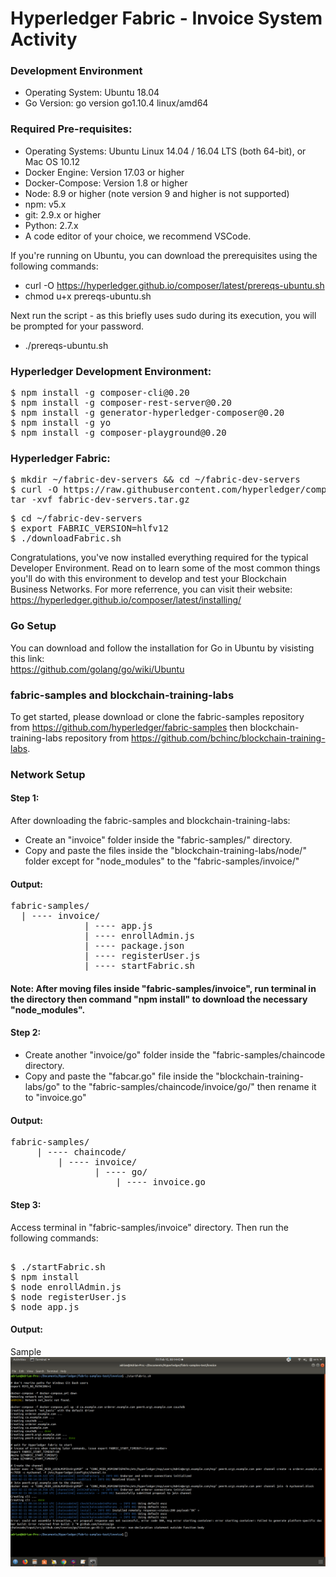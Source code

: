 # Hyperledger Fabric - Invoice System Activity

### Development Environment
+ Operating System: Ubuntu 18.04
+ Go Version: go version go1.10.4 linux/amd64

### Required Pre-requisites:
+ Operating Systems: Ubuntu Linux 14.04 / 16.04 LTS (both 64-bit), or Mac OS 10.12
+ Docker Engine: Version 17.03 or higher
+ Docker-Compose: Version 1.8 or higher
+ Node: 8.9 or higher (note version 9 and higher is not supported)
+ npm: v5.x
+ git: 2.9.x or higher
+ Python: 2.7.x
+ A code editor of your choice, we recommend VSCode.

If you're running on Ubuntu, you can download the prerequisites using the following commands:
+ curl -O https://hyperledger.github.io/composer/latest/prereqs-ubuntu.sh
+ chmod u+x prereqs-ubuntu.sh

Next run the script - as this briefly uses sudo during its execution, you will be prompted for your password.
+ ./prereqs-ubuntu.sh

### Hyperledger Development Environment:
<pre>
$ npm install -g composer-cli@0.20
$ npm install -g composer-rest-server@0.20
$ npm install -g generator-hyperledger-composer@0.20
$ npm install -g yo
$ npm install -g composer-playground@0.20
</pre>

### Hyperledger Fabric:
<pre>
$ mkdir ~/fabric-dev-servers && cd ~/fabric-dev-servers
$ curl -O https://raw.githubusercontent.com/hyperledger/composer-tools/master/packages/fabric-dev-servers/fabric-dev-servers.tar.gz
tar -xvf fabric-dev-servers.tar.gz
</pre>
<pre>
$ cd ~/fabric-dev-servers
$ export FABRIC_VERSION=hlfv12
$ ./downloadFabric.sh
</pre>
Congratulations, you've now installed everything required for the typical Developer Environment. Read on to learn some of the most common things you'll do with this environment to develop and test your Blockchain Business Networks. For more referrence, you can visit their website: https://hyperledger.github.io/composer/latest/installing/

### Go Setup
You can download and follow the installation for Go in Ubuntu by visisting this link: <br />
https://github.com/golang/go/wiki/Ubuntu

### fabric-samples and blockchain-training-labs
To get started, please download or clone the fabric-samples repository from https://github.com/hyperledger/fabric-samples then blockchain-training-labs repository from https://github.com/bchinc/blockchain-training-labs.

### Network Setup
#### Step 1:
After downloading the fabric-samples and blockchain-training-labs:
+ Create an "invoice" folder inside the "fabric-samples/" directory.
+ Copy and paste the files inside the "blockchain-training-labs/node/" folder except for "node_modules" to the "fabric-samples/invoice/"<br />
#### Output:
<pre>fabric-samples/
  | ---- invoice/
              | ---- app.js
              | ---- enrollAdmin.js
              | ---- package.json
              | ---- registerUser.js
              | ---- startFabric.sh
</pre>
#### Note: After moving files inside "fabric-samples/invoice", run terminal in the directory then command "npm install" to download the necessary "node_modules".

#### Step 2:
+ Create another "invoice/go" folder inside the "fabric-samples/chaincode directory.
+ Copy and paste the "fabcar.go" file inside the "blockchain-training-labs/go" to the "fabric-samples/chaincode/invoice/go/" then rename it to "invoice.go"<br />
#### Output:
<pre>fabric-samples/
     | ---- chaincode/
         | ---- invoice/
                | ---- go/
                    | ---- invoice.go
</pre>

#### Step 3:
Access terminal in "fabric-samples/invoice" directory. Then run the following commands:
<pre> 
$ ./startFabric.sh
$ npm install
$ node enrollAdmin.js
$ node registerUser.js
$ node app.js
</pre>
#### Output:

Sample
![alt_text](https://github.com/adrianasinasborruel/invoice-activity/blob/master/blob/screenshots/startFabric.png)
<br />
<br />
